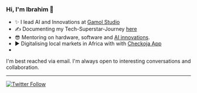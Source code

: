 ### Hi, I'm Ibrahim 👋
 
  * ✨ I lead AI and Innovations at [Gamol Studio](http://gamolstudio.com/)
  * ✍ Documenting my Tech-Superstar-Journey [here](https://ibrahimgbadegesin.blogspot.com/)
  * 😎 Mentoring on hardware, software and [AI innovations](https://www.instagram.com/engrgit/).
  * ▶️ Digitalising local markets in Africa with with [Checkoja App](https://play.google.com/store/apps/details?id=com.checkoja.checkojaapp)
  * 

I'm best reached via email. I'm always open to interesting conversations and collaboration.

 
---
[![Twitter Follow](https://img.shields.io/twitter/follow/Engrgit?label=Follow&style=social)](https://twitter.com/Engrgit)

